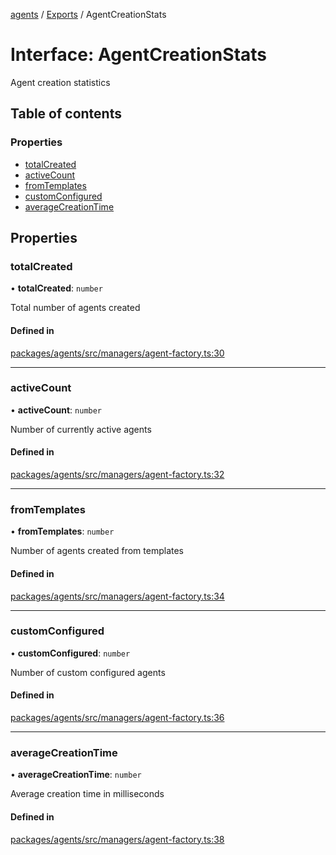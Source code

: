 <!-- 
 ⚠️  AUTO-GENERATED FILE - DO NOT EDIT MANUALLY
 This file is automatically generated by scripts/docs-generator.js
 To make changes, edit the source TypeScript files or update the generator script
-->

[agents](../../) / [Exports](../modules) / AgentCreationStats

# Interface: AgentCreationStats

Agent creation statistics

## Table of contents

### Properties

- [totalCreated](AgentCreationStats#totalcreated)
- [activeCount](AgentCreationStats#activecount)
- [fromTemplates](AgentCreationStats#fromtemplates)
- [customConfigured](AgentCreationStats#customconfigured)
- [averageCreationTime](AgentCreationStats#averagecreationtime)

## Properties

### totalCreated

• **totalCreated**: `number`

Total number of agents created

#### Defined in

[packages/agents/src/managers/agent-factory.ts:30](https://github.com/woojubb/robota/blob/1b62bb02b890c71ae884378577a1521b0f8628be/packages/agents/src/managers/agent-factory.ts#L30)

___

### activeCount

• **activeCount**: `number`

Number of currently active agents

#### Defined in

[packages/agents/src/managers/agent-factory.ts:32](https://github.com/woojubb/robota/blob/1b62bb02b890c71ae884378577a1521b0f8628be/packages/agents/src/managers/agent-factory.ts#L32)

___

### fromTemplates

• **fromTemplates**: `number`

Number of agents created from templates

#### Defined in

[packages/agents/src/managers/agent-factory.ts:34](https://github.com/woojubb/robota/blob/1b62bb02b890c71ae884378577a1521b0f8628be/packages/agents/src/managers/agent-factory.ts#L34)

___

### customConfigured

• **customConfigured**: `number`

Number of custom configured agents

#### Defined in

[packages/agents/src/managers/agent-factory.ts:36](https://github.com/woojubb/robota/blob/1b62bb02b890c71ae884378577a1521b0f8628be/packages/agents/src/managers/agent-factory.ts#L36)

___

### averageCreationTime

• **averageCreationTime**: `number`

Average creation time in milliseconds

#### Defined in

[packages/agents/src/managers/agent-factory.ts:38](https://github.com/woojubb/robota/blob/1b62bb02b890c71ae884378577a1521b0f8628be/packages/agents/src/managers/agent-factory.ts#L38)
